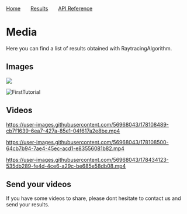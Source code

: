 [Home](https://lorycontixd.github.io/RaytracingAlgorithm)&nbsp;&nbsp;&nbsp;&nbsp;&nbsp;&nbsp;
[Results](https://lorycontixd.github.io/RaytracingAlgorithm/media)&nbsp;&nbsp;&nbsp;&nbsp;&nbsp;&nbsp;
[API Reference](https://lorycontixd.github.io/RaytracingAlgorithm/apireference)&nbsp;&nbsp;&nbsp;&nbsp;&nbsp;&nbsp;

# Media
Here you can find a list of results obtained with RaytracingAlgorithm.

## Images

![](https://user-images.githubusercontent.com/56968043/178108542-38e8da8e-a017-4b7a-96da-0e55b47e8f50.png)

![FirstTutorial](https://user-images.githubusercontent.com/56968043/178108557-1633d152-531a-4311-8eab-3c1f1f516fcb.png)

## Videos

https://user-images.githubusercontent.com/56968043/178108489-cb7f1639-6ea7-427a-85e1-04f617a2e8be.mp4


https://user-images.githubusercontent.com/56968043/178108500-64cb7b94-7ae4-45ec-acd1-e83556081b82.mp4


https://user-images.githubusercontent.com/56968043/178434123-535db289-fe4d-4ce6-a29c-be685e58db08.mp4




## Send your videos
If you have some videos to share, please dont hesitate to contact us and send your results.
